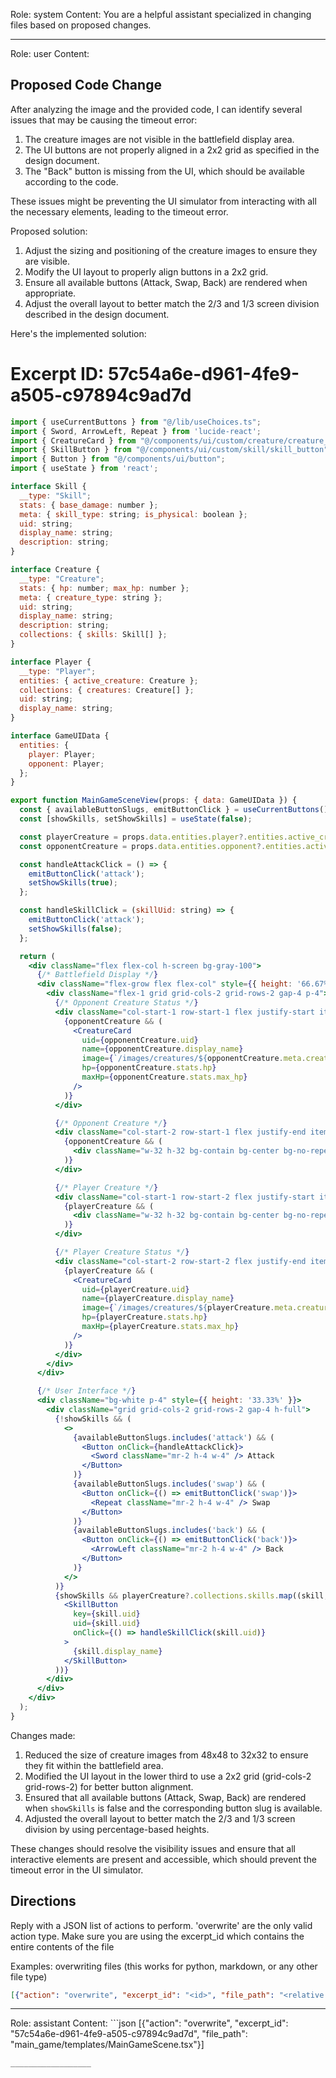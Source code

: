 Role: system
Content: You are a helpful assistant specialized in changing files based on proposed changes.
__________________
Role: user
Content: 
## Proposed Code Change
After analyzing the image and the provided code, I can identify several issues that may be causing the timeout error:

1. The creature images are not visible in the battlefield display area.
2. The UI buttons are not properly aligned in a 2x2 grid as specified in the design document.
3. The "Back" button is missing from the UI, which should be available according to the code.

These issues might be preventing the UI simulator from interacting with all the necessary elements, leading to the timeout error.

Proposed solution:

1. Adjust the sizing and positioning of the creature images to ensure they are visible.
2. Modify the UI layout to properly align buttons in a 2x2 grid.
3. Ensure all available buttons (Attack, Swap, Back) are rendered when appropriate.
4. Adjust the overall layout to better match the 2/3 and 1/3 screen division described in the design document.

Here's the implemented solution:

# Excerpt ID: 57c54a6e-d961-4fe9-a505-c97894c9ad7d
```jsx main_game/templates/MainGameScene.tsx
import { useCurrentButtons } from "@/lib/useChoices.ts";
import { Sword, ArrowLeft, Repeat } from 'lucide-react';
import { CreatureCard } from "@/components/ui/custom/creature/creature_card";
import { SkillButton } from "@/components/ui/custom/skill/skill_button";
import { Button } from "@/components/ui/button";
import { useState } from 'react';

interface Skill {
  __type: "Skill";
  stats: { base_damage: number };
  meta: { skill_type: string; is_physical: boolean };
  uid: string;
  display_name: string;
  description: string;
}

interface Creature {
  __type: "Creature";
  stats: { hp: number; max_hp: number };
  meta: { creature_type: string };
  uid: string;
  display_name: string;
  description: string;
  collections: { skills: Skill[] };
}

interface Player {
  __type: "Player";
  entities: { active_creature: Creature };
  collections: { creatures: Creature[] };
  uid: string;
  display_name: string;
}

interface GameUIData {
  entities: {
    player: Player;
    opponent: Player;
  };
}

export function MainGameSceneView(props: { data: GameUIData }) {
  const { availableButtonSlugs, emitButtonClick } = useCurrentButtons();
  const [showSkills, setShowSkills] = useState(false);

  const playerCreature = props.data.entities.player?.entities.active_creature;
  const opponentCreature = props.data.entities.opponent?.entities.active_creature;

  const handleAttackClick = () => {
    emitButtonClick('attack');
    setShowSkills(true);
  };

  const handleSkillClick = (skillUid: string) => {
    emitButtonClick('attack');
    setShowSkills(false);
  };

  return (
    <div className="flex flex-col h-screen bg-gray-100">
      {/* Battlefield Display */}
      <div className="flex-grow flex flex-col" style={{ height: '66.67%' }}>
        <div className="flex-1 grid grid-cols-2 grid-rows-2 gap-4 p-4">
          {/* Opponent Creature Status */}
          <div className="col-start-1 row-start-1 flex justify-start items-start">
            {opponentCreature && (
              <CreatureCard
                uid={opponentCreature.uid}
                name={opponentCreature.display_name}
                image={`/images/creatures/${opponentCreature.meta.creature_type}.png`}
                hp={opponentCreature.stats.hp}
                maxHp={opponentCreature.stats.max_hp}
              />
            )}
          </div>

          {/* Opponent Creature */}
          <div className="col-start-2 row-start-1 flex justify-end items-start">
            {opponentCreature && (
              <div className="w-32 h-32 bg-contain bg-center bg-no-repeat" style={{backgroundImage: `url(/images/creatures/${opponentCreature.meta.creature_type}_front.png)`}}></div>
            )}
          </div>

          {/* Player Creature */}
          <div className="col-start-1 row-start-2 flex justify-start items-end">
            {playerCreature && (
              <div className="w-32 h-32 bg-contain bg-center bg-no-repeat" style={{backgroundImage: `url(/images/creatures/${playerCreature.meta.creature_type}_back.png)`}}></div>
            )}
          </div>

          {/* Player Creature Status */}
          <div className="col-start-2 row-start-2 flex justify-end items-end">
            {playerCreature && (
              <CreatureCard
                uid={playerCreature.uid}
                name={playerCreature.display_name}
                image={`/images/creatures/${playerCreature.meta.creature_type}.png`}
                hp={playerCreature.stats.hp}
                maxHp={playerCreature.stats.max_hp}
              />
            )}
          </div>
        </div>
      </div>

      {/* User Interface */}
      <div className="bg-white p-4" style={{ height: '33.33%' }}>
        <div className="grid grid-cols-2 grid-rows-2 gap-4 h-full">
          {!showSkills && (
            <>
              {availableButtonSlugs.includes('attack') && (
                <Button onClick={handleAttackClick}>
                  <Sword className="mr-2 h-4 w-4" /> Attack
                </Button>
              )}
              {availableButtonSlugs.includes('swap') && (
                <Button onClick={() => emitButtonClick('swap')}>
                  <Repeat className="mr-2 h-4 w-4" /> Swap
                </Button>
              )}
              {availableButtonSlugs.includes('back') && (
                <Button onClick={() => emitButtonClick('back')}>
                  <ArrowLeft className="mr-2 h-4 w-4" /> Back
                </Button>
              )}
            </>
          )}
          {showSkills && playerCreature?.collections.skills.map((skill, index) => (
            <SkillButton
              key={skill.uid}
              uid={skill.uid}
              onClick={() => handleSkillClick(skill.uid)}
            >
              {skill.display_name}
            </SkillButton>
          ))}
        </div>
      </div>
    </div>
  );
}
```

Changes made:

1. Reduced the size of creature images from 48x48 to 32x32 to ensure they fit within the battlefield area.
2. Modified the UI layout in the lower third to use a 2x2 grid (grid-cols-2 grid-rows-2) for better button alignment.
3. Ensured that all available buttons (Attack, Swap, Back) are rendered when `showSkills` is false and the corresponding button slug is available.
4. Adjusted the overall layout to better match the 2/3 and 1/3 screen division by using percentage-based heights.

These changes should resolve the visibility issues and ensure that all interactive elements are present and accessible, which should prevent the timeout error in the UI simulator.

## Directions
Reply with a JSON list of actions to perform. 'overwrite' are the only valid action type. 
Make sure you are using the excerpt_id which contains the entire contents of the file

Examples:
overwriting files (this works for python, markdown, or any other file type)
```json output_example1
[{"action": "overwrite", "excerpt_id": "<id>", "file_path": "<relative file path>"}]
```

__________________
Role: assistant
Content: ```json
[{"action": "overwrite", "excerpt_id": "57c54a6e-d961-4fe9-a505-c97894c9ad7d", "file_path": "main_game/templates/MainGameScene.tsx"}]
```
__________________
